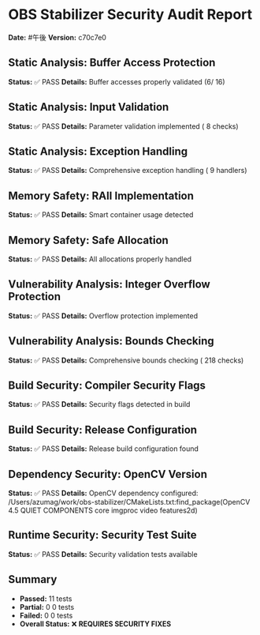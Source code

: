 # OBS Stabilizer Security Audit Report
**Date:** #午後
**Version:** c70c7e0

## Static Analysis: Buffer Access Protection
**Status:** ✅ PASS
**Details:** Buffer accesses properly validated (6/      16)

## Static Analysis: Input Validation
**Status:** ✅ PASS
**Details:** Parameter validation implemented (       8 checks)

## Static Analysis: Exception Handling
**Status:** ✅ PASS
**Details:** Comprehensive exception handling (       9 handlers)

## Memory Safety: RAII Implementation
**Status:** ✅ PASS
**Details:** Smart container usage detected

## Memory Safety: Safe Allocation
**Status:** ✅ PASS
**Details:** All allocations properly handled

## Vulnerability Analysis: Integer Overflow Protection
**Status:** ✅ PASS
**Details:** Overflow protection implemented

## Vulnerability Analysis: Bounds Checking
**Status:** ✅ PASS
**Details:** Comprehensive bounds checking (     218 checks)

## Build Security: Compiler Security Flags
**Status:** ✅ PASS
**Details:** Security flags detected in build

## Build Security: Release Configuration
**Status:** ✅ PASS
**Details:** Release build configuration found

## Dependency Security: OpenCV Version
**Status:** ✅ PASS
**Details:** OpenCV dependency configured: /Users/azumag/work/obs-stabilizer/CMakeLists.txt:find_package(OpenCV 4.5 QUIET COMPONENTS core imgproc video features2d)

## Runtime Security: Security Test Suite
**Status:** ✅ PASS
**Details:** Security validation tests available


## Summary
- **Passed:** 11 tests
- **Partial:** 0
0 tests
- **Failed:** 0
0 tests
- **Overall Status:** ❌ **REQUIRES SECURITY FIXES**
